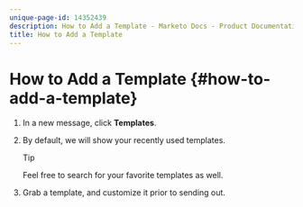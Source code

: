 ```yaml
---
unique-page-id: 14352439
description: How to Add a Template - Marketo Docs - Product Documentation
title: How to Add a Template
---
```


# How to Add a Template {#how-to-add-a-template}

1. In a new message, click **Templates**.

1. By default, we will show your recently used templates.

   >[!TIP]
   >
   >Feel free to search for your favorite templates as well.

1. Grab a template, and customize it prior to sending out.

